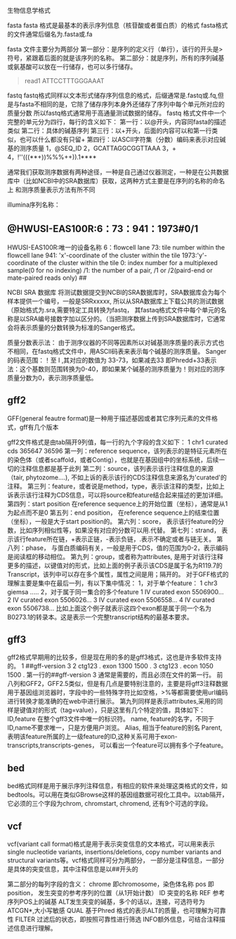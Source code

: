 生物信息学格式

fasta 
  fasta 格式是最基本的表示序列信息（核苷酸或者蛋白质）的格式
  fasta格式的文件通常后缀名为.fasta或.fa
 
 fasta 文件主要分为两部分
   第一部分：是序列的定义行（单行），该行的开头是>符号，紧跟着后面的就是该序列的名称。
   第二部分：就是序列，所有的序列碱基或氨基酸可以放在一行储存，也可以多行储存。
   >read1
   ATTCCTTTGGGAAAT
   
  
 fastq
   fastq格式同样以文本形式储存序列信息的格式，后缀通常是.fastq或.fq,但是与fasta不相同的是，它除了储存序列本身外还储存了序列中每个单元所对应的质量分数
   所以fastq格式通常用于高通量测试数据的储存。
   fastq 格式文件中一个完整的单元分为四行，每行的含义如下：
   第一行：以@开头，内容同fasta的描述类似
   第二行：具体的碱基序列
   第三行：以+开头，后面的内容可以和第一行类似，也可以什么都没有只留+
   第四行：以ASCII字符集（分数）编码来表示对应碱基的测序质量
   1，@SEQ_ID
   2，GCATTAGGCGGTTAAA
   3，+
   4，!''(((**+))%%%++)).1****
   
通常我们获取测序数据有两种途径，一种是自己通过仪器测定，一种是在公共数据库中（比如NCBI中的SRA数据库）获取，这两种方式主要是在序列的名称的命名上
和测序质量表示方法有所不同

illumina序列名称：
## @HWUSI-EAS100R:6：73：941：1973#0/1

HWUSI-EAS100R:唯一的设备名称 
6：flowcell lane
73: tile number within the flowcell lane
941: 'x'-coordinate of the cluster within the tile
1973:'y'-coordinate of the cluster within the tile
0: index number for a multiplexed sample(0 for no indexing)
/1: the number of a pair, /1 or /2(paird-end or mate-paired reads only) ##


NCBI SRA 数据库
将测试数据提交到NCBI的SRA数据库时，SRA数据库会为每个样本提供一个编号，一般是SRRxxxxx, 所以从SRA数据库上下载公共的测试数据（原始格式为.sra,需要特定工具转换为fastq， 其fastaq格式文件中每个单元的名称是以SRA编号接数字加以区分的。（当把测序数据上传到SRA数据库时，它通常会将表示质量的分数转换为标准的Sanger格式。

质量分数表示法：
由于测序仪器的不同等因素所以对碱基测序质量的表示方式也不相同，在fastq格式文件中，用ASCII码表来表示每个碱基的测序质量。
Sanger的码表范围：！至 I ,其对应的数值为 33-73，如果减去33
即Phredd+33表示法：这个基数则范围转换为0-40，即如果某个碱基的测序质量为！则对应的测序质量分数为0，表示测序质量低。

## gff2 ##

GFF(general feautre format)是一种用于描述基因或者其它序列元素的文件格式，gff有几个版本

gff2文件格式是由tab隔开9列值，每一行的九个字段的含义如下：
1 chr1 curated  cds  365647 36596
第一列：reference sequence，该列表示的是特征元素所在的染色体（或者scaffold，或者Contig），也就是在基因组中的坐标系统，后续一切的注释信息都是基于此列
第二列：source，该列表示该行注释信息的来源（tair, phytozome....), 不如上诉的表示该行的CDS注释信息来源名为'curated'的注释。
第三列：feature，或者说是method，type，表示该注释的类型，比如上诉表示该行注释为CDS信息，可以将source和feature结合起来描述的更加详细。
第四列：start position 在reference sequence上的开始位置（坐标），通常是从1为起点而不是0
第五列：end position， 在reference sequence上的结束位置（坐标），一般是大于start position的。
第六列：score， 表示该行feature的分数，比如序列相似性等，如果没有对应的分数可以用.代替。
第七列：strand， 表示该行feature所在链，+表示正链，-表示负链，.表示不确定或者与链无关。
第八列：phase， 与蛋白质编码有关，一般是用于CDS，值的范围为0-2，表示编码是阅读框的移动相位。
第九列：group，或者称为attributes, 是用于对该行注释更多的描述，以键值对的形式，比如上面的例子表示该CDS是属于名为R119.7的Transcript，该列中可以存在多个属性，属性之间是用；隔开的。
对于GFF格式的理解主要是集中在最后一列，有以下集中情况：
1，对于单个feature：
        1 chr3  giemsa  .....
2，对于属于同一集合的多个feature
        1 IV curated exon 5506900...
        2 IV curated  exon 5506026...
        3 IV  curated exon 5506558...
        4 IV curated exon 5506738...
 比如上面这个例子就表示这四个exon都是属于同一个名为B0273.1的转录本。这是表示一个完整transcript结构的最基本要求。
 
##  gff3 ##
gff2格式早期用的比较多，但是现在用的多的是gff3格式，这也是许多软件支持的。
    1 ##gff-version 3
    2 ctg123 . exon 1300 1500 .
    3 ctg123 . econ 1050 1500 .
 第一行的##gff-version 3 通常是需要的，而且必须在文件的第一行。
 前八列和GFF2，GFF2.5类似，但是有几点是要特别注意的，主要是将gff3注释数据用于基因组浏览器时，字段中的一些特殊字符比如空格，>%等都需要使用url编码进行转换才能准确的在web中进行展示。
 第九列同样是表示attributes,采用的同样是键值对的形式（tag=value），只是这里有几个特定的值，具体如下：
 ID,feature 在整个gff3文件中唯一的标识符。
 name, feature的名字，不同于ID,name不要求唯一，只是方便用户浏览。
 Alias, 相当于feature的别名
 Parent, 表明该feature所属的上一级feature的ID,这种关系可用于exon-transcripts,transcripts-genes， 可以看出一个feature可以拥有多个子feature。
 
##  bed ##
 bed格式同样是用于展示序列注释信息，有相应的软件来处理这类格式的文件，如bedtools。可以用在类似GBrowse这样的基因组数据可视化工具中。以tab隔开，它必须的三个字段为chrom, chromstart, chromend, 还有9个可选的字段。
 
 
##  vcf ##
vcf(variant call format)格式是用于表示突变信息的文本格式，可以用来表示single nucleotide variants, insertions/deletions, copy number variants and structural variants等。vcf格式同样可分为两部分， 一部分是注释信息，一部分是具体的突变信息，其中注释信息是以##开头的

第二部分的每列字段的含义：
    chrome 即chromosome，染色体名称
    pos 即position， 发生突变的参考序列的位置（从1开始计数）
    ID 突变的名称
    REF 参考序列POS上的碱基
    ALT发生突变的碱基，多个的话以，连接，可选符号为ATCGN*,大小写敏感
    QUAL 基于Phred 格式的表示ALT的质量，也可理解为可靠性
    FILTER 过滤后的状态，即按照可靠性进行筛选
    INFO额外信息，可结合注释描述信息进行理解。
 